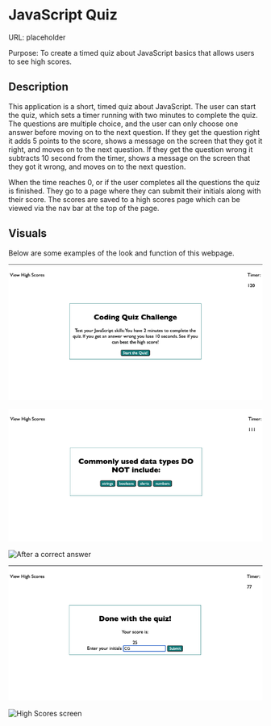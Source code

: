 # JavaScript Quiz

URL: placeholder

Purpose: To create a timed quiz about JavaScript basics that allows users to see high scores.

## Description

This application is a short, timed quiz about JavaScript. The user can start the quiz, which sets a timer running with two minutes to complete the quiz. The questions are multiple choice, and the user can only choose one answer before moving on to the next question. If they get the question right it adds 5 points to the score, shows a message on the screen that they got it right, and moves on to the next question. If they get the question wrong it subtracts 10 second from the timer, shows a message on the screen that they got it wrong, and moves on to the next question. 

When the time reaches 0, or if the user completes all the questions the quiz is finished. They go to a page where they can submit their initials along with their score. The scores are saved to a high scores page which can be viewed via the nav bar at the top of the page.

## Visuals

Below are some examples of the look and function of this webpage.

![Start page of the quiz](./assets/images/js-quiz1.png "Start Quiz")

![First question of the quiz](./assets/images/js-quiz2.png "Question 1")

![After a correct answer](./assets/images/js-quiz3png "Correct answer")

![End of the quiz](./assets/images/js-quiz4.png "Submit screen")

![High Scores screen](./assets/images/js-quiz5png "High Scores")


